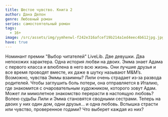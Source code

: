 ```yaml
---
title: Шестое чувство. Книга 2
author: Дана Делон
genre: Любовный роман
series: самостоятельный роман
tags:
  - 16+
image: /src/assets/img/yymhenwl-f242e316afcef19b214a1ed4eec4b612jpg.jpg
have: true
---
```

Номинант премии "Выбор читателей" LiveLib. Две девушки. Два непохожих характера. Одна история любви на двоих. Эмма знает Адама с первого класса и влюблена в него всю жизнь. Они лучшие друзья и все время проводят вместе, их даже в шутку называют M&M’s. Возможно, чувства Эммы взаимны? Лили очень страдает из‑за развода родителей. Чтобы заглушить боль потери, она отправляется в Италию, где знакомится с очаровательным художником, которого зовут Адам. Может ли мимолетное знакомство перерасти в настоящую любовь? Волею судьбы Лили и Эмма становятся сводными сестрами. Теперь на двоих у них один дом, одни друзья… и одна любовь. Вспышка страсти или чувство, проверенное годами? Что выберет каждая из них?
